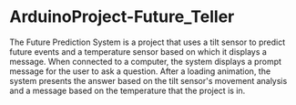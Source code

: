 # ArduinoProject-Future_Teller
 The Future Prediction System is a project that uses a tilt sensor to predict future events and a temperature sensor based on which it displays a message. When connected to a computer, the system displays a prompt message for the user to ask a question. After a loading animation, the system presents the answer based on the tilt sensor's movement analysis and a message based on the temperature that the project is in. 
